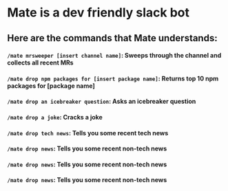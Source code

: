 # Mate is a dev friendly slack bot

## Here are the commands that Mate understands:
#### `/mate mrsweeper [insert channel name]`: Sweeps through the channel and collects all recent MRs
#### `/mate drop npm packages for [insert package name]`: Returns top 10 npm packages for [package name]
#### `/mate drop an icebreaker question`: Asks an icebreaker question
#### `/mate drop a joke`: Cracks a joke
#### `/mate drop tech news`: Tells you some recent tech news
#### `/mate drop news`: Tells you some recent non-tech news 
#### `/mate drop news`: Tells you some recent non-tech news
#### `/mate drop news`: Tells you some recent non-tech news 